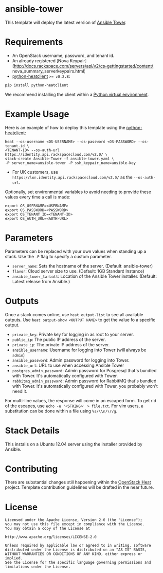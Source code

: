 ansible-tower
======================
This template will deploy the latest version of [Ansible
Tower](http://www.ansible.com/tower).

Requirements
============
* An OpenStack username, password, and tenant id.
* An already registered [Nova
Keypair](http://docs.rackspace.com/servers/api/v2/cs-gettingstarted/content\
nova_summary_serverkeypairs.html)
* [python-heatclient](https://github.com/openstack/python-heatclient) `>=
v0.2.8`:

```bash
pip install python-heatclient
```

We recommend installing the client within a [Python virtual
environment](http://www.virtualenv.org/).

Example Usage
=============
Here is an example of how to deploy this template using the
[python-heatclient](https://github.com/openstack/python-heatclient):

```
heat --os-username <OS-USERNAME> --os-password <OS-PASSWORD> --os-tenant-id \
<TENANT-ID> --os-auth-url https://identity.api.rackspacecloud.com/v2.0/ \
stack-create Ansible-Tower -f ansible-tower.yaml \
-P server_name=ansible-tower -P ssh_keypair_name=ansible-key
```

* For UK customers, use `https://lon.identity.api.rackspacecloud.com/v2.0/` as
the `--os-auth-url`.

Optionally, set environmental variables to avoid needing to provide these
values every time a call is made:

```
export OS_USERNAME=<USERNAME>
export OS_PASSWORD=<PASSWORD>
export OS_TENANT_ID=<TENANT-ID>
export OS_AUTH_URL=<AUTH-URL>
```

Parameters
==========
Parameters can be replaced with your own values when standing up a stack. Use
the `-P` flag to specify a custom parameter.

* `server_name`: Sets the hostname of the server. (Default: ansible-tower)
* `flavor`: Cloud server size to use. (Default: 1GB Standard Instance)
* `ansible_tower_tarball`: Location of the Ansible Tower installer. (Default:
  Latest release from Ansible.)

Outputs
=======
Once a stack comes online, use `heat output-list` to see all available outputs.
Use `heat output-show <OUTPUT NAME>` to get the value fo a specific output.

* `private_key`: Private key for logging in as root to your server.
* `public_ip`: The public IP address of the server.
* `private_ip`: The private IP address of the server.
* `ansible_username`: Username for logging into Tower (will always be `admin`)
* `ansible_password`: Admin password for logging into Tower.
* `ansible_url`: URL to use when accessing Ansible Tower
* `postgres_admin_password`: Admin password for Posgresql that's bundled with
  Tower.  It's automatically configured with Tower.
* `rabbitmq_admin_password`: Admin password for RabbitMQ that's bundled with
  Tower.  It's automatically configured with Tower, you probably won't need it.

For multi-line values, the response will come in an escaped form. To get rid of
the escapes, use `echo -e '<STRING>' > file.txt`. For vim users, a substitution
can be done within a file using `%s/\\n/\r/g`.

Stack Details
=============
This installs on a Ubuntu 12.04 server using the installer provided by
Ansible.

Contributing
============
There are substantial changes still happening within the [OpenStack
Heat](https://wiki.openstack.org/wiki/Heat) project. Template contribution
guidelines will be drafted in the near future.

License
=======
```
Licensed under the Apache License, Version 2.0 (the "License");
you may not use this file except in compliance with the License.
You may obtain a copy of the License at

http://www.apache.org/licenses/LICENSE-2.0

Unless required by applicable law or agreed to in writing, software
distributed under the License is distributed on an "AS IS" BASIS,
WITHOUT WARRANTIES OR CONDITIONS OF ANY KIND, either express or implied.
See the License for the specific language governing permissions and
limitations under the License.
```
